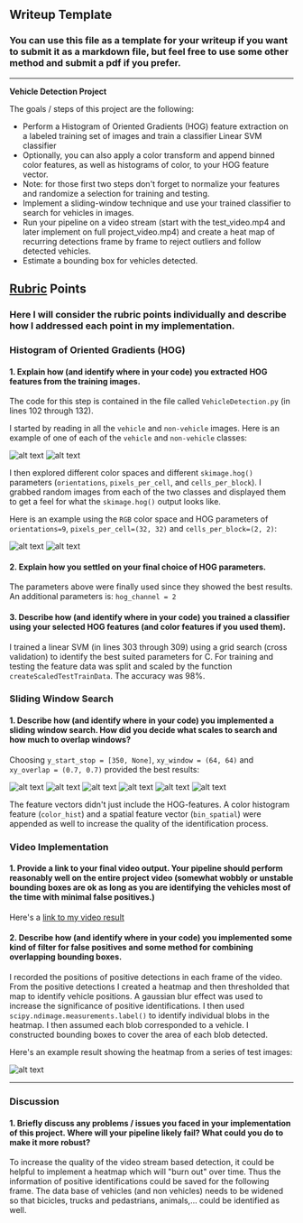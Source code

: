 ## Writeup Template
### You can use this file as a template for your writeup if you want to submit it as a markdown file, but feel free to use some other method and submit a pdf if you prefer.

---

**Vehicle Detection Project**

The goals / steps of this project are the following:

* Perform a Histogram of Oriented Gradients (HOG) feature extraction on a labeled training set of images and train a classifier Linear SVM classifier
* Optionally, you can also apply a color transform and append binned color features, as well as histograms of color, to your HOG feature vector. 
* Note: for those first two steps don't forget to normalize your features and randomize a selection for training and testing.
* Implement a sliding-window technique and use your trained classifier to search for vehicles in images.
* Run your pipeline on a video stream (start with the test_video.mp4 and later implement on full project_video.mp4) and create a heat map of recurring detections frame by frame to reject outliers and follow detected vehicles.
* Estimate a bounding box for vehicles detected.

[//]: # (Image References)
[image1]: ./output_images/image_0.png
[image2]: ./output_images/image_1.jpg
[image3]: ./output_images/image_2.jpg
[image4]: ./output_images/image_3.jpg
[image5]: ./output_images/image_4.png
[image6]: ./output_images/image_5.png
[image7]: ./training_images/vehicles/GTI_Far/image0000.png
[image8]: ./training_images/non-vehicles/GTI/image73.png
[image9]: ./examples/HOG.png
[image10]: ./examples/HeatMaps.png
[video1]: ./project_video_output.mp4

## [Rubric](https://review.udacity.com/#!/rubrics/513/view) Points
### Here I will consider the rubric points individually and describe how I addressed each point in my implementation.  

### Histogram of Oriented Gradients (HOG)

#### 1. Explain how (and identify where in your code) you extracted HOG features from the training images.

The code for this step is contained in the file called `VehicleDetection.py` (in lines 102 through 132).  

I started by reading in all the `vehicle` and `non-vehicle` images.  Here is an example of one of each of the `vehicle` and `non-vehicle` classes:

![alt text][image7]
![alt text][image8]

I then explored different color spaces and different `skimage.hog()` parameters (`orientations`, `pixels_per_cell`, and `cells_per_block`).  I grabbed random images from each of the two classes and displayed them to get a feel for what the `skimage.hog()` output looks like.

Here is an example using the `RGB` color space and HOG parameters of `orientations=9`, `pixels_per_cell=(32, 32)` and `cells_per_block=(2, 2)`:

![alt text][image7]
![alt text][image9]

#### 2. Explain how you settled on your final choice of HOG parameters.

The parameters above were finally used since they showed the best results. An additional parameters is: `hog_channel = 2`

#### 3. Describe how (and identify where in your code) you trained a classifier using your selected HOG features (and color features if you used them).

I trained a linear SVM (in lines 303 through 309) using a grid search (cross validation) to identify the best suited parameters for C. For training and testing the feature data was split and scaled by the function `createScaledTestTrainData`. The accuracy was 98%.

### Sliding Window Search

#### 1. Describe how (and identify where in your code) you implemented a sliding window search.  How did you decide what scales to search and how much to overlap windows?

Choosing `y_start_stop = [350, None]`, `xy_window = (64, 64)` and `xy_overlap = (0.7, 0.7)` provided the best results:

![alt text][image1]
![alt text][image2]
![alt text][image3]
![alt text][image4]
![alt text][image5]
![alt text][image6]

The feature vectors didn't just include the HOG-features. A color histogram feature (`color_hist`) and a spatial feature vector (`bin_spatial`) were appended as well to increase the quality of the identification process.

### Video Implementation

#### 1. Provide a link to your final video output.  Your pipeline should perform reasonably well on the entire project video (somewhat wobbly or unstable bounding boxes are ok as long as you are identifying the vehicles most of the time with minimal false positives.)
Here's a [link to my video result](./project_video_output.mp4)


#### 2. Describe how (and identify where in your code) you implemented some kind of filter for false positives and some method for combining overlapping bounding boxes.

I recorded the positions of positive detections in each frame of the video.  From the positive detections I created a heatmap and then thresholded that map to identify vehicle positions. A gaussian blur effect was used to increase the significance of positive identifications.
I then used `scipy.ndimage.measurements.label()` to identify individual blobs in the heatmap.  I then assumed each blob corresponded to a vehicle.  I constructed bounding boxes to cover the area of each blob detected.  

Here's an example result showing the heatmap from a series of test images:

![alt text][image10]


---

### Discussion

#### 1. Briefly discuss any problems / issues you faced in your implementation of this project.  Where will your pipeline likely fail?  What could you do to make it more robust?

To increase the quality of the video stream based detection, it could be helpful to implement a heatmap which will "burn out" over time. Thus the information of positive identifications could be saved for the following frame. The data base of vehicles (and non vehicles) needs to be widened so that bicicles, trucks and pedastrians, animals,... could be identified as well.

